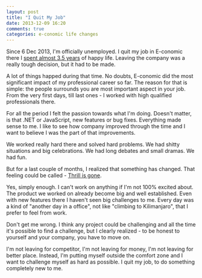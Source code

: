 ```yaml
---
layout: post
title: "I Quit My Job"
date: 2013-12-09 16:20
comments: true
categories: e-conomic life changes
---
```


Since 6 Dec 2013, I'm officially unemployed. I quit my job in E-conomic there I [spent almost 3.5 years](http://beletsky.net/blog/categories/e-conomic/) of happy life. Leaving the company was a really tough decision, but it had to be made.

A lot of things happed during that time. No doubts, E-conomic did the most significant impact of my professional career so far. The reason for that is simple: the people surrounds you are most important aspect in your job. From the very first days, till last ones - I worked with high qualified professionals there.

<!-- More -->

For all the period I felt the passion towards what I'm doing. Doesn't matter, is that .NET or JavaScript, new features or bug fixes. Everything made sense to me. I like to see how company improved through the time and I want to believe I was the part of that improvements.

We worked really hard there and solved hard problems. We had shitty situations and big celebrations. We had long debates and small dramas. We had fun.

But for a last couple of months, I realized that something has changed. That feeling could be called - [Thrill is gone](http://www.youtube.com/watch?v=BPlsqo2bk2M).

Yes, simply enough. I can't work on anything if I'm not 100% excited about. The product we worked on already become big and well established. Even with new features there I haven't seen big challenges to me. Every day was a kind of "another day in a office", not like "climbing to Kilimanjaro", that I prefer to feel from work.

Don't get me wrong. I think any project could be challenging and all the time it's possible to find a challenge, but I clearly realized - to be honest to yourself and your company, you have to move on.

I'm not leaving for competitor, I'm not leaving for money, I'm not leaving for better place. Instead, I'm putting myself outside the comfort zone and I want to challenge myself as hard as possible. I quit my job, to do something completely new to me.

